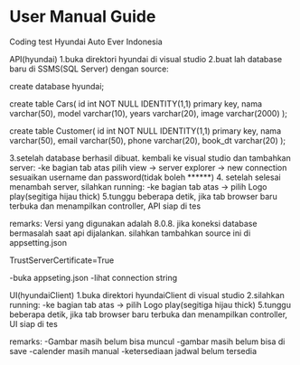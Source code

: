 # User Manual Guide
Coding test Hyundai Auto Ever Indonesia


API(hyundai)
1.buka direktori hyundai di visual studio
2.buat lah database baru di SSMS(SQL Server) dengan source:

create database hyundai;

create table Cars(
id int  NOT NULL IDENTITY(1,1) primary key,
nama varchar(50),
model varchar(10),
years varchar(20),
image varchar(2000)
);

create table Customer(
id int  NOT NULL IDENTITY(1,1) primary key,
nama varchar(50),
email varchar(50),
phone varchar(20),
book_dt varchar(20)
);


3.setelah database berhasil dibuat. kembali ke visual studio dan tambahkan server:
-ke bagian tab atas pilih view -> server explorer -> new connection sesuaikan username dan password(tidak boleh ******)
4. setelah selesai menambah server, silahkan running:
-ke bagian tab atas -> pilih Logo play(segitiga hijau thick)
5.tunggu beberapa detik, jika tab browser baru terbuka dan menampilkan controller, API siap di tes



remarks:
Versi yang digunakan adalah 8.0.8.
jika koneksi database bermasalah saat api dijalankan. silahkan tambahkan source ini di appsetting.json

TrustServerCertificate=True

-buka appseting.json
-lihat connection string









UI(hyundaiClient)
1.buka direktori hyundaiClient di visual studio
2.silahkan running:
-ke bagian tab atas -> pilih Logo play(segitiga hijau thick)
5.tunggu beberapa detik, jika tab browser baru terbuka dan menampilkan controller, UI siap di tes



remarks:
-Gambar masih belum bisa muncul
-gambar masih belum bisa di save
-calender masih manual
-ketersediaan jadwal belum tersedia




